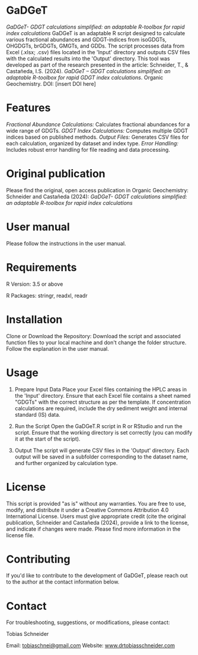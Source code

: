  # GaDGeT
 *GaDGeT- GDGT calculations simplified: an adaptable R-toolbox for rapid index calculations*
 GaDGeT is an adaptable R script designed to calculate various fractional abundances and GDGT-indices from isoGDGTs, OHGDGTs, brGDGTs, GMGTs, and GDDs. The script processes data from Excel (.xlsx; .csv) files located in the 
 'Input' directory and outputs CSV files with the calculated results into the 'Output' directory.
 This tool was developed as part of the research presented in the article:
 Schneider, T., & Castañeda, I.S. (2024). *GaDGeT – GDGT calculations simplified: an adaptable R-toolbox for rapid GDGT index calculations*. Organic Geochemistry. DOI: [insert DOI here]
 

 # Features
 *Fractional Abundance Calculations:* Calculates fractional abundances for a wide range of GDGTs.
 *GDGT Index Calculations:* Computes multiple GDGT indices based on published methods.
 *Output Files:* Generates CSV files for each calculation, organized by dataset and index type.
 *Error Handling:* Includes robust error handling for file reading and data processing.

 # Original publication
 Please find the original, open access publication in Organic Geochemistry: Schneider and Castañeda (2024): *GaDGeT- GDGT calculations simplified: an adaptable R-toolbox for rapid index calculations*
 
 # User manual
 Please follow the instructions in the user manual.

 # Requirements
 R Version: 3.5 or above
 
 R Packages: stringr, readxl, readr

 # Installation
 Clone or Download the Repository: Download the script and associated function files to your local machine and don't change the folder structure.
 Follow the explanation in the user manual.

 # Usage
1. Prepare Input Data
Place your Excel files containing the HPLC areas in the 'Input' directory.
Ensure that each Excel file contains a sheet named "GDGTs" with the correct structure as per the template.
If concentration calculations are required, include the dry sediment weight and internal standard (IS) data.

2. Run the Script
Open the GaDGeT.R script in R or RStudio and run the script. Ensure that the working directory is set correctly (you can modify it at the start of the script).

3. Output
The script will generate CSV files in the 'Output' directory.
Each output will be saved in a subfolder corresponding to the dataset name, and further organized by calculation type.

# License
This script is provided "as is" without any warranties. You are free to use, modify, and distribute it under a Creative Commons Attribution 4.0 International License.
Users must give appropriate credit (cite the original publication, Schneider and Castañeda (2024), provide a link to the license, and indicate if changes were made. 
Please find more information in the license file.


# Contributing
If you'd like to contribute to the development of GaDGeT, please reach out to the author at the contact information below.

# Contact
For troubleshooting, suggestions, or modifications, please contact:

Tobias Schneider

Email: tobiaschnei@gmail.com
Website: www.drtobiasschneider.com



